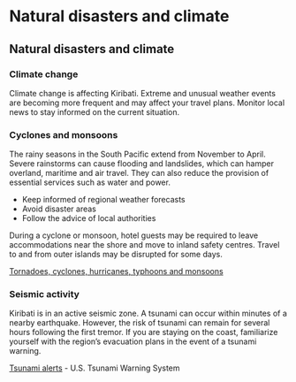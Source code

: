 # Natural disasters and climate

## Natural disasters and climate

### Climate change

Climate change is affecting Kiribati. Extreme and unusual weather events are becoming more frequent and may affect your travel plans. Monitor local news to stay informed on the current situation.

### Cyclones and monsoons

The rainy seasons in the South Pacific extend from November to April. Severe rainstorms can cause flooding and landslides, which can hamper overland, maritime and air travel. They can also reduce the provision of essential services such as water and power.

* Keep informed of regional weather forecasts
* Avoid disaster areas
* Follow the advice of local authorities

During a cyclone or monsoon, hotel guests may be required to leave accommodations near the shore and move to inland safety centres. Travel to and from outer islands may be disrupted for some days.

[Tornadoes, cyclones, hurricanes, typhoons and monsoons](https://travel.gc.ca/travelling/health-safety/hurricanes-typhoons-cyclones-monsoons)

### Seismic activity

Kiribati is in an active seismic zone. A tsunami can occur within minutes of a nearby earthquake. However, the risk of tsunami can remain for several hours following the first tremor. If you are staying on the coast, familiarize yourself with the region’s evacuation plans in the event of a tsunami warning.

[Tsunami alerts](https://www.tsunami.gov/) - U.S. Tsunami Warning System
